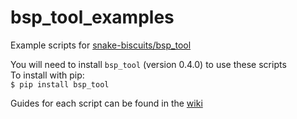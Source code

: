 # bsp_tool_examples
 Example scripts for [snake-biscuits/bsp_tool](https://github.com/snake-biscuits/bsp_tool)

You will need to install `bsp_tool` (version 0.4.0) to use these scripts  
To install with pip:  
`$ pip install bsp_tool`

Guides for each script can be found in the [wiki](https://github.com/snake-biscuits/bsp_tool_examples/wiki)
